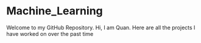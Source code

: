 # Machine_Learning
Welcome to my GitHub Repository. Hi, I am Quan. Here are all the projects I have worked on over the past time
